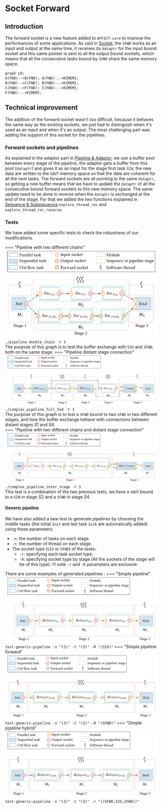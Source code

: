 # Socket Forward 

## Introduction

The forward socket is a new feature added to `AFF3CT-core` to improve the
performances of some applications. As said in [Socket](2_socket.md), the `SFWD`
works as an input and output at the same time, it receives its `dataptr` for the
input bound socket and this same pointer is sent to all the output bound
sockets, which means that all the consecutive tasks bound by `SFWD` share the
same memory space.

```mermaid
graph LR;
A(FWD)-->B(FWD); A(FWD)-.->K{MEM};
B(FWD)-->C(FWD); B(FWD)-.->K{MEM};
C(FWD)-->F(FWD); C(FWD)-.->K{MEM};
F(FWD)-.->K{MEM};
```

## Technical improvement

The addition of the forward socket wasn't too difficult, because it behaves the
same way as the existing sockets, we just had to distinguish when it's used as
an input and when it's an output. The most challenging part was adding the
support of this socket for the pipelines.

### Forward sockets and pipelines

As explained in the adaptor part in [Pipeline & Adaptor](4_pipeline.md),
we use a buffer pool between every stage of the pipeline, the adaptor gets a
buffer from this pool (`dataptr`) and gives it as an input for the stage first
task `SIN`, the new data are written to the `SOUT` memory space so that the data
are coherent for all the next tasks. The forward sockets are all pointing to the
same `dataptr`, so getting a new buffer means that we have to update the
`dataptr` of all the consecutive bound forward sockets to this new memory space.
The same update need to be done in reverse when the `dataptr` is exchanged at
the end of the stage. For that we added the two functions explained in
[Sequence & Subsequence](3_sequence.md) `explore_thread_rec` and
`explore_thread_rec_reverse`.

### Tests

We have added some specific tests to check the robustness of our modifications.

=== "Pipeline with two different chains"
    ![double chian](./assets/pipeline_double_chain.svg)  
    `./pipeline_double_chain -t 3`  
    The purpose of this graph is to test the buffer exchange with `SIO` and
    `SFWD`, both on the same stage.
=== "Pipeline distant stage connection"
    ![forward_inter_stage](./assets/pipeline_inter_stage_fwd.svg)  
    `./complex_pipeline_full_fwd -t 3`  
    The purpose of this graph is to test a `SFWD` bound to two `SFWD` in two
    different stages, and how the buffer exchange behave with connections
    between distant stages $S1$ and $S4$.  
=== "Pipeline with two different chains and distant stage connection"
    ![double_inter_stage](./assets/pipeline_inter_stage_double.svg)  
    `./complex_pipeline_inter_stage -t 3`  
    This test is a combination of the two previous tests, we have a `SOUT` bound
    to a `SIN` in stage $S2$ and a `SFWD` in stage $S4$.

#### Generic pipeline

We have also added a new test to generate pipelines by choosing the middle tasks
(the initial `Init` and last task `Sink` are automatically added) using these
parameters:

- `-n`: the number of tasks on each stage.
- `-t`: the number of thread on each stage.
- The socket type (`SIO` or `SFWD`) of the tasks:
    - `-r`: specifying each task socket type.
    - `-R`: specifying socket type by stage (All the sockets of the stage will
      be of this type).
!!! note
    `-r` and `-R` parameters are exclusive.

There are some examples of generated pipelines :
=== "Simple pipeline"
    ![double chian](./assets/simple_pipeline_io.svg)  
    `test-generic-pipeline -n "(3)" -t "(3)" -R "(SIO)"`
=== "Simple pipeline forward"
    ![double chian](./assets/simple_pipeline_fwd.svg)  
    `test-generic-pipeline -n "(3)" -t "(3)" -R "(SFWD)"`
=== "Simple pipeline hybrid"
    ![double chian](./assets/simple_pipeline_hybrid.svg)  
    `test-generic-pipeline -n "(3)" -t "(3)" -r "((SFWD,SIO,SFWD))"`
